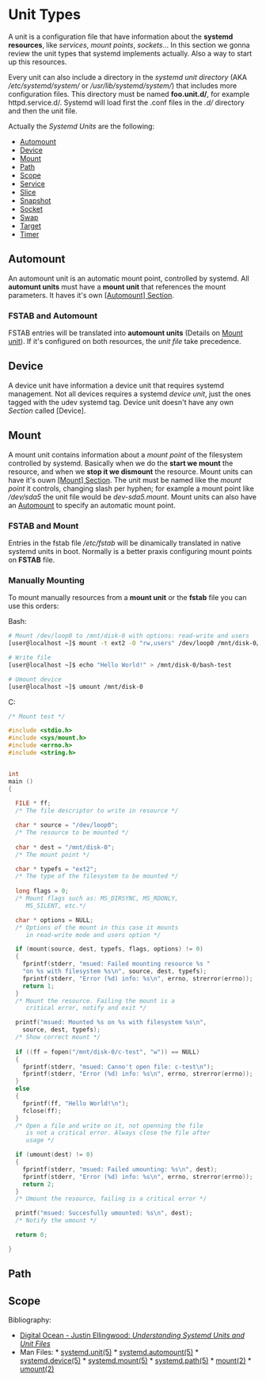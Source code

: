 <!-- 

	Bruno Mondelo Giaramita                                    
	mondelob14@gmail.com                                       
	isx48185462                                                
	Escola del Treball de Barcelona 2017-05-03
	
						                     -->
                                                             
# Unit Types

A unit is a configuration file that have information about the **systemd
resources**, like *services*, *mount points*, *sockets*... In this
section we gonna review the unit types that systemd implements actually.
Also a way to start up this resources.

Every unit can also include a directory in the *systemd unit directory*
(AKA */etc/systemd/system/* or */usr/lib/systemd/system/*) that
includes more configuration files. This directory must be named
**foo.unit.d/**, for example httpd.service.d/. Systemd will load first
the .conf files in the *.d/* directory and then the unit file.

Actually the *Systemd Units* are the following:
* [Automount](#automount)
* [Device](#device)
* [Mount](#mount)
* [Path](#path)
* [Scope](#scope)
* [Service](#service)
* [Slice](#slice)
* [Snapshot](#snapshot)
* [Socket](#socket)
* [Swap](#swap)
* [Target](#target)
* [Timer](#timer)

## Automount
An automount unit is an automatic mount point, controlled by systemd. All
**automunt units** must have a **mount unit** that references the mount
parameters. It haves it's own [[Automount] Section](sections.md#automount).

### FSTAB and Automount
FSTAB entries will be translated into **automount units** (Details on
[Mount unit](#mount)). If it's configured on both resources, the *unit
file* take precedence.

## Device
A device unit have information a device unit that requires systemd
management. Not all devices requires a systemd *device unit*, just the
ones tagged with the udev systemd tag. Device unit doesn't have any own
*Section* called [Device].

## Mount
A mount unit contains information about a *mount point* of the filesystem
controlled by systemd. Basically when we do the **start we mount** the resource,
and when we **stop it we dismount** the resource. Mount units can have it's
ouwn [[Mount] Section](sections.md#mount). The unit must be named like the
*mount point* it controls, changing slash per hyphen; for example a mount
point like */dev/sda5* the unit file would be *dev-sda5.mount*. Mount
units can also have an [Automount](#automount) to specify an automatic
mount point.

### FSTAB and Mount
Entries in the fstab file */etc/fstab* will be dinamically translated in
native systemd units in boot. Normally is a better praxis configuring mount
points on **FSTAB** file.

### Manually Mounting
To mount manually resources from a **mount unit** or the **fstab** file
you can use this orders:

Bash:

```bash
# Mount /dev/loop0 to /mnt/disk-0 with options: read-write and users
[user@localhost ~]$ mount -t ext2 -O "rw,users" /dev/loop0 /mnt/disk-0/

# Write file
[user@localhost ~]$ echo "Hello World!" > /mnt/disk-0/bash-test

# Umount device
[user@localhost ~]$ umount /mnt/disk-0
```

C:

```c
/* Mount test */

#include <stdio.h>
#include <sys/mount.h>
#include <errno.h>
#include <string.h>


int
main ()
{
  
  FILE * ff;
  /* The file descriptor to write in resource */

  char * source = "/dev/loop0";
  /* The resource to be mounted */
  
  char * dest = "/mnt/disk-0";
  /* The mount point */

  char * typefs = "ext2";
  /* The type of the filesystem to be mounted */
  
  long flags = 0;
  /* Mount flags such as: MS_DIRSYNC, MS_RDONLY,
     MS_SILENT, etc.*/

  char * options = NULL;
  /* Options of the mount in this case it mounts
     in read-write mode and users option */

  if (mount(source, dest, typefs, flags, options) != 0)
  {
    fprintf(stderr, "msued: Failed mounting resource %s "
	"on %s with filesystem %s\n", source, dest, typefs);
    fprintf(stderr, "Error (%d) info: %s\n", errno, strerror(errno));
    return 1;
  }
  /* Mount the resource. Failing the mount is a 
     critical error, notify and exit */

  printf("msued: Mounted %s on %s with filesystem %s\n",
	source, dest, typefs);
  /* Show correct mount */ 
  
  if ((ff = fopen("/mnt/disk-0/c-test", "w")) == NULL)
  {
    fprintf(stderr, "msued: Canno't open file: c-test\n");
    fprintf(stderr, "Error (%d) info: %s\n", errno, strerror(errno));
  }
  else
  {
    fprintf(ff, "Hello World!\n");
    fclose(ff);
  }
  /* Open a file and write on it, not openning the file
     is not a critical error. Always close the file after
     usage */

  if (umount(dest) != 0)
  {
    fprintf(stderr, "msued: Failed umounting: %s\n", dest);
    fprintf(stderr, "Error (%d) info: %s\n", errno, strerror(errno));
    return 2;
  }
  /* Umount the resource, failing is a critical error */

  printf("msued: Succesfully umounted: %s\n", dest);
  /* Notify the umount */

  return 0;

}
```

## Path

## Scope

Bibliography:
* [Digital Ocean - Justin Ellingwood: *Understanding Systemd Units and Unit Files*](https://www.digitalocean.com/community/tutorials/understanding-systemd-units-and-unit-files)
* Man Files:
        * [systemd.unit(5)](http://man7.org/linux/man-pages/man5/systemd.unit.5.html)
        * [systemd.automount(5)](http://man7.org/linux/man-pages/man5/systemd.automount.5.html)
        * [systemd.device(5)](http://man7.org/linux/man-pages/man5/systemd.device.5.html)
        * [systemd.mount(5)](http://man7.org/linux/man-pages/man5/systemd.mount.5.html)
        * [systemd.path(5)](http://man7.org/linux/man-pages/man5/systemd.path.5.html)
        * [mount(2)](http://man7.org/linux/man-pages/man2/mount.2.html)
        * [umount(2)](http://man7.org/linux/man-pages/man2/umount.2.html)
